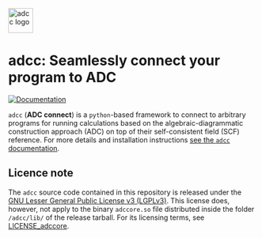 <img src="https://adc-connect.org/_images/logo.png" alt="adcc logo" height="50px" />

# adcc: Seamlessly connect your program to ADC
[![Documentation](https://img.shields.io/badge/doc-latest-blue.svg)](https://adc-connect.org)

`adcc` (**ADC connect**) is a `python`-based framework to connect to arbitrary programs
for running calculations based on the algebraic-diagrammatic construction
approach (ADC) on top of their self-consistent field (SCF) reference.
For more details and installation instructions
[see the `adcc` documentation](https://adc-connect.org).

## Licence note
The `adcc` source code contained in this repository is released
under the [GNU Lesser General Public License v3 (LGPLv3)](LICENSE).
This license does, however, not apply to the binary
`adccore.so` file distributed inside the folder `/adcc/lib/` of
the release tarball. For its licensing terms,
see [LICENSE_adccore](LICENSE_adccore).
